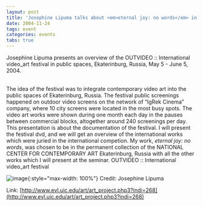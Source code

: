 ```yaml
---
layout: post
title: 'Josephine Lipuma talks about <em>eternal joy: no words</em> in a Public Space'
date: 2004-11-24
tags: event
categories: events
tabs: true
---
```


Josephine Lipuma presents an overview of the OUTVIDEO :: International video_art festival in public spaces, Ekaterinburg, Russia, May 5 - June 5, 2004.<br><br>

The idea of the festival was to integrate contemporary video art into the public spaces of Ekaterinburg, Russia. The festival public screenings happened on outdoor video screens on the network of &ldquo;IgRek Cinema&rdquo; company, where 10 city screens were located in the most busy spots. The video art works were shown during one month each day in the pauses between commercial blocks, altogether around 240 screenings per day. This presentation is about the documentation of the festival. I will present the festival dvd, and we will get an overview of the international works which were juried in the international competion. My work, <em>eternal joy: no words</em>, was chosen to  be in the permanent collection of the NATIONAL CENTER FOR CONTEMPORARY ART Ekaterinburg, Russia with all the other works  which I will present at the seminar.
OUTVIDEO :: International video_art festival

![image](https://www.evl.uic.edu/output/originals/lipuma.gif-srcw.jpg){:style="max-width: 100%"}
Credit: Josephine Lipuma


Link: [http://www.evl.uic.edu/art/art_project.php3?indi=268](http://www.evl.uic.edu/art/art_project.php3?indi=268)
